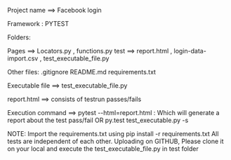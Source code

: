 Project name ==> Facebook login

Framework : PYTEST



Folders:

Pages ==> Locators.py , functions.py
test ==> report.html , login-data-import.csv , test_executable_file.py

Other files:
.gitignore
README.md
requirements.txt

Executable file ==> test_executable_file.py

report.html ==> consists of testrun passes/fails

Execution command ==>
pytest --html=report.html : Which will generate a report about the test pass/fail
OR
py.test test_executable.py -s

NOTE:
Import the requirements.txt using pip install -r requirements.txt
All tests are independent of each other.
Uploading on GITHUB, Please clone it on your local and execute the test_executable_file.py in test folder